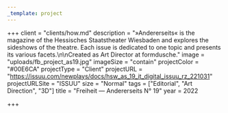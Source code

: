 ```yaml
---
_template: project
---
```


+++
client = "clients/how.md"
description = "»Andererseits« is the magazine of the Hessisches Staatstheater Wiesbaden and explores the sideshows of the theatre. Each issue is dedicated to one topic and presents its various facets.\n\nCreated as Art Director at formdusche."
image = "uploads/fb_project_as19.jpg"
imageSize = "contain"
projectColor = "#00E6CA"
projectType = "Client"
projectURL = "https://issuu.com/newplays/docs/hsw_as_19_it_digital_issuu_rz_221031"
projectURLSite = "ISSUU"
size = "Normal"
tags = ["Editorial", "Art Direction", "3D"]
title = "Freiheit — Andererseits N° 19"
year = 2022

+++
